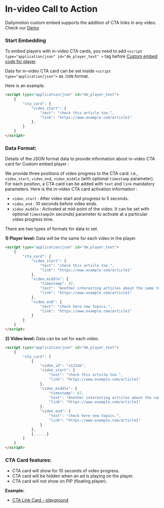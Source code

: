 # In-video Call to Action

Dailymotion custom embed supports the addition of CTA links in any video. Check our [Demo](https://dmvs-apac.github.io/custom-embed-v2/examples/cta_card/index.html)

### Start Embedding

To embed players with in-video CTA cards, you need to add `<script type="application/json" id="dm_player_text" >` tag before [Custom embed code for player](https://dmvs-apac.github.io/custom-embed-v2/).

Data for in-video CTA card can be set inside `<script type="application/json">` as `JSON` format.

Here is an example.

```html
<script type="application/json" id="dm_player_text">
    {
        "cta_card": {
            "video_start": {
                "text": "check this article too.",
                "link": "https://www.example.com/article1"
            },
        }
    }
</script>
```

### Data Format:

Details of the JSON format data to provide information about in-video CTA card for Custom embed player :

We provide three positions of video progress to the CTA card. i.e., `video_start`, `video_end`, `video_middle` (with optional `timestamp` parameter). For each position, a CTA card can be added with `text` and `link` mandatory parameters. Here is the in-video CTA card activation information : 

- `video_start` : After video start and progress to 5 seconds.
- `video_end` : 10 seconds before video ends.
- `video_middle` : Activated at mid-point of the video. It can be set with optional `timestamp`(in seconds) parameter to activate at a particular video progress time.


There are two types of formats for data to set.

__1) Player level:__ Data will be the same for each video in the player.

```html
<script type="application/json" id="dm_player_text">
    {
        "cta_card": {
            "video_start": {
                "text": "check this article too.",
                "link": "https://www.example.com/article1"
            },
            "video_middle": {
                "timestamp": 47, 
                "text": "Another interesting articles about the same topic",
                "link": "https://www.example.com/article1"
            },
            "video_end": {
                "text": "check here new topics.",
                "link": "https://www.example.com/article1"
            }
        }
    }
</script>
```

__2) Video level:__ Data can be set for each video.


```html
<script type="application/json" id="dm_player_text">
    {
        "cta_card": [
            {
                "video_id": "x123ab",
                "video_start": {
                    "text": "check this article too.",
                    "link": "https://www.example.com/article1"
                },
                "video_middle": {
                    "timestamp": 47,
                    "text": "Another interesting articles about the same topic",
                    "link": "https://www.example.com/article1"
                },
                "video_end": {
                    "text": "check here new topics.",
                    "link": "https://www.example.com/article1"
                }
            },
            {......}
        ]
    }
</script>
```


### CTA Card features:
- CTA card will show for 10 seconds of video progress.
- CTA card will be hidden when an ad is playing on the player.
- CTA card will not show on PIP (floating player). 

**Example:**
- [CTA Link Card - playground](https://dmvs-apac.github.io/custom-embed-v2/examples/cta_card/index.html)
